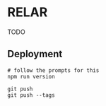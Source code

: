 # RELAR
TODO

## Deployment
```
# follow the prompts for this
npm run version

git push
git push --tags
```